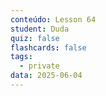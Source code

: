 ```yaml
---
conteúdo: Lesson 64
student: Duda
quiz: false
flashcards: false
tags:
  - private
data: 2025-06-04
---
```

